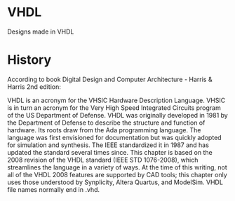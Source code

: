 # VHDL
Designs made in VHDL

# History

According to book Digital Design and Computer Architecture - Harris & Harris 2nd edition:
 
VHDL is an acronym for the VHSIC Hardware Description
Language. VHSIC is in turn an acronym for the Very High Speed
Integrated Circuits program of the US Department of Defense.
VHDL was originally developed in 1981 by the Department
of Defense to describe the structure and function of hardware. Its
roots draw from the Ada programming language. The language
was first envisioned for documentation but was quickly adopted
for simulation and synthesis. The IEEE standardized it in 1987
and has updated the standard several times since. This chapter
is based on the 2008 revision of the VHDL standard (IEEE
STD 1076-2008), which streamlines the language in a variety
of ways. At the time of this writing, not all of the VHDL 2008
features are supported by CAD tools; this chapter only uses
those understood by Synplicity, Altera Quartus, and ModelSim.
VHDL file names normally end in .vhd.
